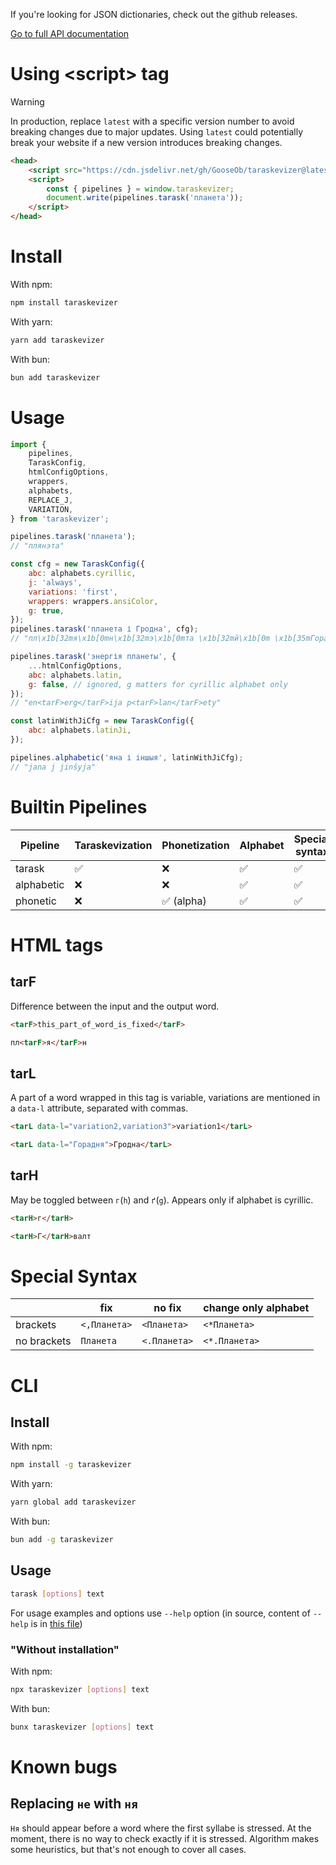 If you're looking for JSON dictionaries, check out the github releases.

[Go to full API documentation](https://gooseob.github.io/taraskevizer/)

# Using \<script> tag

> [!WARNING]
> In production, replace `latest` with a specific version number to avoid breaking changes due to major updates.
> Using `latest` could potentially break your website if a new version introduces breaking changes.

```html
<head>
	<script src="https://cdn.jsdelivr.net/gh/GooseOb/taraskevizer@latest/bundle.js"></script>
	<script>
		const { pipelines } = window.taraskevizer;
		document.write(pipelines.tarask('планета'));
	</script>
</head>
```

# Install

With npm:

```sh
npm install taraskevizer
```

With yarn:

```sh
yarn add taraskevizer
```

With bun:

```sh
bun add taraskevizer
```

# Usage

```js
import {
	pipelines,
	TaraskConfig,
	htmlConfigOptions,
	wrappers,
	alphabets,
	REPLACE_J,
	VARIATION,
} from 'taraskevizer';

pipelines.tarask('планета');
// "плянэта"

const cfg = new TaraskConfig({
	abc: alphabets.cyrillic,
	j: 'always',
	variations: 'first',
	wrappers: wrappers.ansiColor,
	g: true,
});
pipelines.tarask('планета і Гродна', cfg);
// "пл\x1b[32mя\x1b[0mн\x1b[32mэ\x1b[0mта \x1b[32mй\x1b[0m \x1b[35mГорадня\x1b[0m"

pipelines.tarask('энергія планеты', {
	...htmlConfigOptions,
	abc: alphabets.latin,
	g: false, // ignored, g matters for cyrillic alphabet only
});
// "en<tarF>erg</tarF>ija p<tarF>lan</tarF>ety"

const latinWithJiCfg = new TaraskConfig({
	abc: alphabets.latinJi,
});

pipelines.alphabetic('яна і іншыя', latinWithJiCfg);
// "jana j jinšyja"
```

# Builtin Pipelines

| Pipeline   | Taraskevization | Phonetization | Alphabet | Special syntax |
| ---------- | --------------- | ------------- | -------- | -------------- |
| tarask     | ✅              | ❌            | ✅       | ✅             |
| alphabetic | ❌              | ❌            | ✅       | ✅             |
| phonetic   | ❌              | ✅ (alpha)    | ✅       | ✅             |

# HTML tags

## tarF

Difference between the input and the output word.

```html
<tarF>this_part_of_word_is_fixed</tarF>

пл<tarF>я</tarF>н
```

## tarL

A part of a word wrapped in this tag is variable,
variations are mentioned in a `data-l` attribute,
separated with commas.

```html
<tarL data-l="variation2,variation3">variation1</tarL>

<tarL data-l="Горадня">Гродна</tarL>
```

## tarH

May be toggled between `г`(`h`) and `ґ`(`g`).
Appears only if alphabet is cyrillic.

```html
<tarH>г</tarH>

<tarH>Г</tarH>валт
```

# Special Syntax

|             | fix          | no fix       | change only alphabet |
| ----------- | ------------ | ------------ | -------------------- |
| brackets    | `<,Планета>` | `<Планета>`  | `<*Планета>`         |
| no brackets | `Планета`    | `<.Планета>` | `<*.Планета>`        |

# CLI

## Install

With npm:

```sh
npm install -g taraskevizer
```

With yarn:

```sh
yarn global add taraskevizer
```

With bun:

```sh
bun add -g taraskevizer
```

## Usage

```sh
tarask [options] text
```

For usage examples and options use `--help` option
(in source, content of `--help` is in [this file](./cli-help.txt))

### "Without installation"

With npm:

```sh
npx taraskevizer [options] text
```

With bun:

```sh
bunx taraskevizer [options] text
```

# Known bugs

## Replacing `не` with `ня`

`Ня` should appear before a word where the first syllabe is stressed.
At the moment, there is no way to check exactly if it is stressed.
Algorithm makes some heuristics, but that's not enough to cover all cases.
